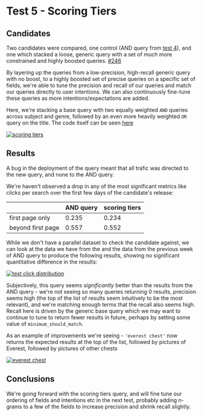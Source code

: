 # Test 5 - Scoring Tiers

## Candidates

Two candidates were compared, one control (AND query from [test 4](./004_AND_or_OR.md)), and one which stacked a loose, generic query with a set of much more constrained and highly boosted queries. [\#246](https://github.com/wellcometrust/catalogue/pull/246)

By layering up the queries from a low-precision, high-recall generic query with no boost, to a highly boosted set of precise queries on a specific set of fields, we're able to tune the precision and recall of our queries and match our queries directly to user intentions. We can also continuously fine-tune these queries as more intentions/expectations are added.

Here, we're stacking a base query with two equally weighted `AND` queries across subject and genre, followed by an even more heavily weighted `OR` query on the title. The code itself can be seen [here](https://github.com/wellcometrust/catalogue/blob/39f8289dac0e7f0bf23bfe9341aa50ac67131b24/api/api/src/main/scala/uk/ac/wellcome/platform/api/services/ElasticsearchQueryBuilder.scala)

[![scoring tiers](https://user-images.githubusercontent.com/11006680/70548661-db6c1b80-1b6a-11ea-8247-7a1358451c06.png)](https://user-images.githubusercontent.com/11006680/70548661-db6c1b80-1b6a-11ea-8247-7a1358451c06.png)

## Results

A bug in the deployment of the query meant that all trafic was directed to the new query, and none to the AND query.

We're haven't observed a drop in any of the most significant metrics like clicks per search over the first few days of the candidate's release:

|  | AND query | scoring tiers |
| :--- | :--- | :--- |
| first page only | 0.235 | 0.234 |
| beyond first page | 0.557 | 0.552 |

While we don't have a parallel dataset to check the candidate against, we can look at the data we have from the and the data from the previous week of AND query to produce the following results, showing no significant quantitative difference in the results:

 [![test click distribution](https://user-images.githubusercontent.com/11006680/70550362-8978c500-1b6d-11ea-84e2-e544c69f00df.png)](https://user-images.githubusercontent.com/11006680/70550362-8978c500-1b6d-11ea-84e2-e544c69f00df.png)

Subjectively, this query seems _significantly_ better than the results from the AND query - we're not seeing so many queries returning 0 results, precision seems high \(the top of the list of results seem intuitively to be the most relevant\), and we're matching enough terms that the recall also seems high. Recall here is driven by the generic base query which we may want to continue to tune to return fewer results in future, perhaps by setting some value of `minimum_should_match`.

As an example of improvements we're seeing - `'everest chest'` now returns the expected results at the top of the list, followed by pictures of Everest, followed by pictures of other chests

 [![everest chest](https://user-images.githubusercontent.com/11006680/70550811-4539f480-1b6e-11ea-89d5-bffdbbe5936f.png)](https://user-images.githubusercontent.com/11006680/70550811-4539f480-1b6e-11ea-89d5-bffdbbe5936f.png)

## Conclusions

We're going forward with the scoring tiers query, and will fine tune our ordering of fields and intentions etc in the next test, probably adding n-grams to a few of the fields to increase precision and shrink recall slightly.

